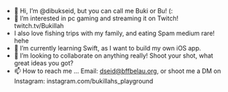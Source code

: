 - 👋 Hi, I’m @dibukseid, but you can call me Buki or Bu! (:
- 👀 I’m interested in pc gaming and streaming it on Twitch! twitch.tv/Bukillah
- I also love fishing trips with my family, and eating Spam medium rare! hehe
- 🌱 I’m currently learning Swift, as I want to build my own iOS app. 
- 💞️ I’m looking to collaborate on anything really! Shoot your shot, what great ideas you got?
- 📫 How to reach me ... Email: dseid@bffbelau.org, or shoot me a DM on Instagram: instagram.com/bukillahs_playground

<!---
dibukseid/dibukseid is a ✨ special ✨ repository because its `README.md` (this file) appears on your GitHub profile.
You can click the Preview link to take a look at your changes.
--->
